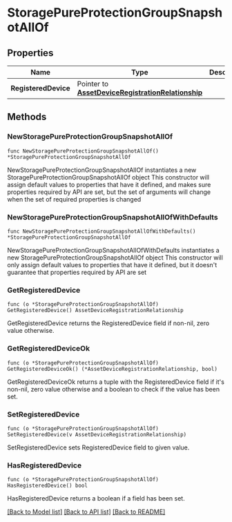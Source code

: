 # StoragePureProtectionGroupSnapshotAllOf

## Properties

Name | Type | Description | Notes
------------ | ------------- | ------------- | -------------
**RegisteredDevice** | Pointer to [**AssetDeviceRegistrationRelationship**](asset.DeviceRegistration.Relationship.md) |  | [optional] 

## Methods

### NewStoragePureProtectionGroupSnapshotAllOf

`func NewStoragePureProtectionGroupSnapshotAllOf() *StoragePureProtectionGroupSnapshotAllOf`

NewStoragePureProtectionGroupSnapshotAllOf instantiates a new StoragePureProtectionGroupSnapshotAllOf object
This constructor will assign default values to properties that have it defined,
and makes sure properties required by API are set, but the set of arguments
will change when the set of required properties is changed

### NewStoragePureProtectionGroupSnapshotAllOfWithDefaults

`func NewStoragePureProtectionGroupSnapshotAllOfWithDefaults() *StoragePureProtectionGroupSnapshotAllOf`

NewStoragePureProtectionGroupSnapshotAllOfWithDefaults instantiates a new StoragePureProtectionGroupSnapshotAllOf object
This constructor will only assign default values to properties that have it defined,
but it doesn't guarantee that properties required by API are set

### GetRegisteredDevice

`func (o *StoragePureProtectionGroupSnapshotAllOf) GetRegisteredDevice() AssetDeviceRegistrationRelationship`

GetRegisteredDevice returns the RegisteredDevice field if non-nil, zero value otherwise.

### GetRegisteredDeviceOk

`func (o *StoragePureProtectionGroupSnapshotAllOf) GetRegisteredDeviceOk() (*AssetDeviceRegistrationRelationship, bool)`

GetRegisteredDeviceOk returns a tuple with the RegisteredDevice field if it's non-nil, zero value otherwise
and a boolean to check if the value has been set.

### SetRegisteredDevice

`func (o *StoragePureProtectionGroupSnapshotAllOf) SetRegisteredDevice(v AssetDeviceRegistrationRelationship)`

SetRegisteredDevice sets RegisteredDevice field to given value.

### HasRegisteredDevice

`func (o *StoragePureProtectionGroupSnapshotAllOf) HasRegisteredDevice() bool`

HasRegisteredDevice returns a boolean if a field has been set.


[[Back to Model list]](../README.md#documentation-for-models) [[Back to API list]](../README.md#documentation-for-api-endpoints) [[Back to README]](../README.md)


